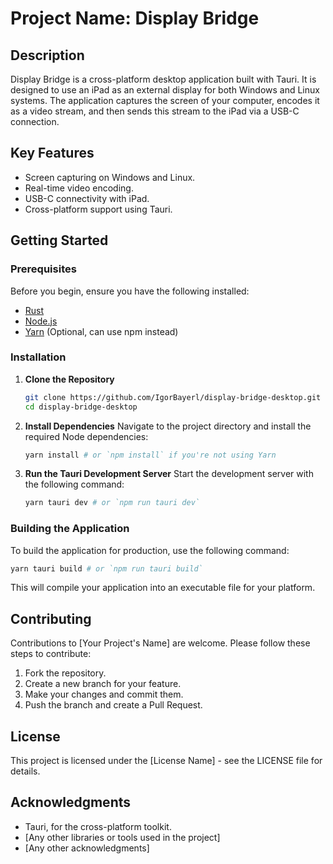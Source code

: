 

# Project Name: Display Bridge 

## Description
Display Bridge is a cross-platform desktop application built with Tauri. It is designed to use an iPad as an external display for both Windows and Linux systems. The application captures the screen of your computer, encodes it as a video stream, and then sends this stream to the iPad via a USB-C connection.

## Key Features
- Screen capturing on Windows and Linux.
- Real-time video encoding.
- USB-C connectivity with iPad.
- Cross-platform support using Tauri.

## Getting Started

### Prerequisites
Before you begin, ensure you have the following installed:
- [Rust](https://www.rust-lang.org/tools/install)
- [Node.js](https://nodejs.org/)
- [Yarn](https://yarnpkg.com/) (Optional, can use npm instead)

### Installation
1. **Clone the Repository**
   ```bash
   git clone https://github.com/IgorBayerl/display-bridge-desktop.git
   cd display-bridge-desktop
   ```

2. **Install Dependencies**
   Navigate to the project directory and install the required Node dependencies:
   ```bash
   yarn install # or `npm install` if you're not using Yarn
   ```

3. **Run the Tauri Development Server**
   Start the development server with the following command:
   ```bash
   yarn tauri dev # or `npm run tauri dev`
   ```

### Building the Application
To build the application for production, use the following command:
```bash
yarn tauri build # or `npm run tauri build`
```
This will compile your application into an executable file for your platform.

## Contributing
Contributions to [Your Project's Name] are welcome. Please follow these steps to contribute:
1. Fork the repository.
2. Create a new branch for your feature.
3. Make your changes and commit them.
4. Push the branch and create a Pull Request.

## License
This project is licensed under the [License Name] - see the LICENSE file for details.

## Acknowledgments
- Tauri, for the cross-platform toolkit.
- [Any other libraries or tools used in the project]
- [Any other acknowledgments]

